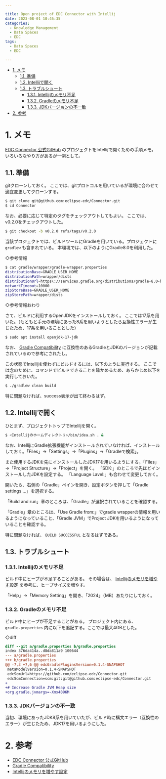 ```yaml
---

title: Open project of EDC Connector with Intellij
date: 2023-08-01 10:46:35
categories:
  - Knowledge Management
  - Data Spaces
  - EDC
tags:
  - Data Spaces
  - EDC

---
```


- [1. メモ](#1-メモ)
  - [1.1. 準備](#11-準備)
  - [1.2. Intellijで開く](#12-intellijで開く)
  - [1.3. トラブルシュート](#13-トラブルシュート)
    - [1.3.1. Intellijのメモリ不足](#131-intellijのメモリ不足)
    - [1.3.2. Gradleのメモリ不足](#132-gradleのメモリ不足)
    - [1.3.3. JDKバージョンの不一致](#133-jdkバージョンの不一致)
- [2. 参考](#2-参考)


# 1. メモ

[EDC Connector 公式GitHub] のプロジェクトをIntellijで開くための手順メモ。
いろいろなやり方があるが一例として。

## 1.1. 準備

gitクローンしておく。
ここでは、gitプロトコルを用いているが環境に合わせて適宜変更してクローンする。

```bash
$ git clone git@github.com:eclipse-edc/Connector.git
$ cd Connector
```

なお、必要に応じて特定のタグをチェックアウトしてもよい。
ここでは、v0.2.0をチェックアウトした。

```bash
$ git checkout -b v0.2.0 refs/tags/v0.2.0
```

当該プロジェクトでは、ビルドツールにGradleを用いている。プロジェクトに `gradlew` も含まれている。
本環境では、以下のようにGradle8.0を利用した。

◇参考情報

```bash
$ cat gradle/wrapper/gradle-wrapper.properties
distributionBase=GRADLE_USER_HOME
distributionPath=wrapper/dists
distributionUrl=https\://services.gradle.org/distributions/gradle-8.0-bin.zip
networkTimeout=10000
zipStoreBase=GRADLE_USER_HOME
zipStorePath=wrapper/dists
```

◇参考情報おわり

さて、ビルドに利用するOpenJDKをインストールしておく。
ここでは17系を用いた。（もともと手元の環境にあった8系を用いようとしたら互換性エラーが生じたため、17系を用いることとした）

```bash
$ sudo apt install openjdk-17-jdk
```

なお、 [Gradle Compatibility] に互換性のあるGradleとJDKのバージョンが記載されているので参考にされたし。

この状態でIntellijを使わずにビルドするには、以下のように実行する。
ここでは念のために、コマンドでビルドできることを確かめるため、あらかじめ以下を実行しておいた。

```bash
$ ./gradlew clean build
```

特に問題なければ、success表示が出て終わるはず。

## 1.2. Intellijで開く

ひとまず、プロジェクトトップでInteliljを開く。

```bash
$ <Intellijのホームディレクトリ>/bin/idea.sh . &
```

なお、IntellijにGradle拡張機能がインストールされていなければ、インストールしておく。「Files」→「Settings」→「Plugins」→「Gradleで検索」。

また使用するJDKを先にインストールしたJDK17を用いるようにする。「Files」→「Project Structure」→「Project」を開く。
「SDK:」のところで先ほどインストールしたJDKを設定する。
「Language Lavel:」も合わせて変更しておく。

開いたら、右側の「Gradle」ペインを開き、設定ボタンを押して「Gradle settings ...」を選択する。

「Build and run」章のところは、「Gradle」が選択されていることを確認する。

「Gradle」章のところは、「Use Gradle from:」でgradle wrapperの情報を用いるようになっていること、「Gradle JVM」でProject JDKを用いるようになっていることを確認する。

特に問題なければ、 `BUILD SUCCESSFUL` となるはずである。

## 1.3. トラブルシュート

### 1.3.1. Intellijのメモリ不足

ビルド中にヒープが不足することがある。
その場合は、 [Intellijのメモリを増やす設定] を参考に、ヒープサイズを増やす。

「Help」→「Memory Setting」を開き、「2024」（MB）あたりにしておく。

### 1.3.2. Gradleのメモリ不足

ビルド中にヒープが不足することがある。
プロジェクト内にある、 `gradle.properties` 内に以下を追記する。ここでは最大4GBとした。

◇diff
```diff
diff --git a/gradle.properties b/gradle.properties
index 376da414a..d8da811a9 100644
--- a/gradle.properties
+++ b/gradle.properties
@@ -7,3 +7,6 @@ edcGradlePluginsVersion=0.1.4-SNAPSHOT
 metaModelVersion=0.1.4-SNAPSHOT
 edcScmUrl=https://github.com/eclipse-edc/Connector.git
 edcScmConnection=scm:git:git@github.com:eclipse-edc/Connector.git
+
+# Increase Gradle JVM Heap size
+org.gradle.jvmargs=-Xmx4096M
```

### 1.3.3. JDKバージョンの不一致

当初、環境にあったJDK8系を用いていたが、ビルド時に構文エラー（互換性のエラー）が生じたため、JDK17を用いるようにした。

# 2. 参考

* [EDC Connector 公式GitHub]
* [Gradle Compatibility]
* [Intellijのメモリを増やす設定]

[EDC Connector 公式GitHub]: https://github.com/eclipse-edc/Connector
[Gradle Compatibility]: https://docs.gradle.org/current/userguide/compatibility.html
[Intellijのメモリを増やす設定]: https://www.jetbrains.com/help/idea/increasing-memory-heap.html


<!-- vim: set et tw=0 ts=2 sw=2: -->
